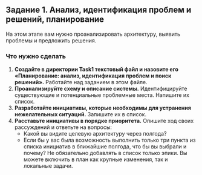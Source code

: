 ## Задание 1. Анализ, идентификация проблем и решений, планирование

На этом этапе вам нужно проанализировать архитектуру, выявить проблемы и предложить решения.

### Что нужно сделать

1. **Создайте в директории Task1 текстовый файл и назовите его «Планирование: анализ, идентификация проблем и поиск
   решений».**
   Работайте над заданием в этом файле.
2. **Проанализируйте схему и описание системы.** Идентифицируйте существующие и потенциальные проблемные места. Напишите их
   список.
3. **Разработайте инициативы, которые необходимы для устранения нежелательных ситуаций.** Запишите их в список.
4. **Расставьте инициативы в порядке приоритета.** Опишите ход своих рассуждений и ответьте на вопросы:
    - Какой вы видите целевую архитектуру через полгода?
    - Если бы у вас была возможность выполнить только три пункта из списка инициатив в ближайшие полгода, что бы вы
      выбрали и почему? Не обязательно добавлять в список только эпики. Вы можете включить в план как
      крупные изменения, так и локальные задачи.